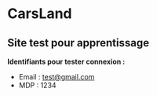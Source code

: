 # CarsLand

## Site test pour apprentissage

**Identifiants pour tester connexion :**

- Email : test@gmail.com
- MDP : 1234
